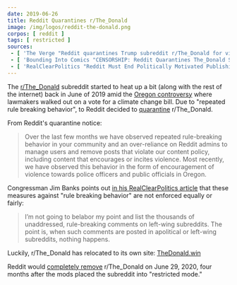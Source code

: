 ```yaml
---
date: 2019-06-26
title: Reddit Quarantines r/The_Donald
image: /img/logos/reddit-the-donald.png
corpos: [ reddit ]
tags: [ restricted ]
sources:
 - [ 'The Verge "Reddit quarantines Trump subreddit r/The_Donald for violent comments" by Adi Robertson (26 Jun 2019)', 'http://archive.is/tlgBU' ]
 - [ 'Bounding Into Comics "CENSORSHIP: Reddit Quarantines The_Donald Subreddit – Carlos Maza Involved!" by Jorge Arenas (26 Jun 2019)', 'http://archive.is/UV94y' ]
 - [ 'RealClearPolitics "Reddit Must End Politically Motivated Publishing Decisions" by Jim Banks (31 Oct 2019)', 'http://archive.is/PFlFb' ]
---
```


The [r/The_Donald](https://www.reddit.com/r/The_Donald/) subreddit started to
heat up a bit (along with the rest of the internet) back in June of 2019 amid
the [Oregon controversy](http://archive.is/XGyMa) where lawmakers walked out on
a vote for a climate change bill. Due to "repeated rule breaking behavior", to
Reddit decided to [quarantine](http://archive.is/qDUjo) r/The_Donald.

From Reddit's quarantine notice:
> Over the last few months we have observed repeated rule-breaking behavior in
> your community and an over-reliance on Reddit admins to manage users and
> remove posts that violate our content policy, including content that
> encourages or incites violence. Most recently, we have observed this behavior
> in the form of encouragement of violence towards police officers and public
> officials in Oregon.

Congressman Jim Banks points out [in his RealClearPolitics
article](http://archive.is/PFlFb) that these measures against "rule breaking
behavior" are not enforced equally or fairly:
> I’m not going to belabor my point and list the thousands of unaddressed,
> rule-breaking comments on left-wing subreddits. The point is, when such
> comments are posted in apolitical or left-wing subreddits, nothing happens.

Luckily, r/The_Donald has relocated to its own site:
[TheDonald.win](https://thedonald.win)

Reddit would [completely remove](/events/reddit-purges-2k-subreddits/)
r/The_Donald on June 29, 2020, four months after the mods placed the subreddit
into "restricted mode."

